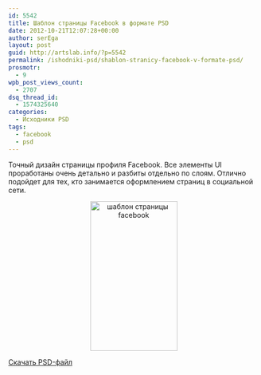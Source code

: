 ```yaml
---
id: 5542
title: Шаблон страницы Facebook в формате PSD
date: 2012-10-21T12:07:28+00:00
author: serEga
layout: post
guid: http://artslab.info/?p=5542
permalink: /ishodniki-psd/shablon-stranicy-facebook-v-formate-psd/
prosmotr:
  - 9
wpb_post_views_count:
  - 2707
dsq_thread_id:
  - 1574325640
categories:
  - Исходники PSD
tags:
  - facebook
  - psd
---
```

Точный дизайн страницы профиля Facebook. Все элементы UI проработаны очень детально и разбиты отдельно по слоям. Отлично подойдет для тех, кто занимается оформлением страниц в социальной сети.

<center>
  <a href="http://googledrive.com/host/0B9lHVSSSdxdxd0hjdUdmRzY3Tjg/048_full.jpeg"><img src="http://googledrive.com/host/0B9lHVSSSdxdxd0hjdUdmRzY3Tjg/048_full-175x300.jpg" alt="шаблон страницы facebook" title="facebook_template" width="175" height="300" class="aligncenter size-medium wp-image-5543" /></a>
</center>

[Скачать PSD-файл](http://freebiesbooth.com/facebook-timeline)